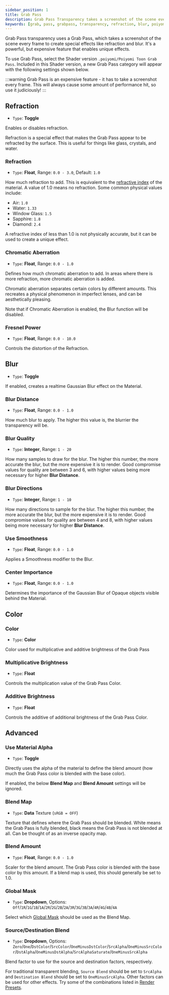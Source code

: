 ```yaml
---
sidebar_position: 1
title: Grab Pass
description: Grab Pass Transparency takes a screenshot of the scene every frame to create special effects, such as refraction and blur.
keywords: [grab, pass, grabpass, transparency, refraction, blur, poiyomi, shader]
---
```


Grab Pass transparency uses a Grab Pass, which takes a screenshot of the scene every frame to create special effects like refraction and blur. It's a powerful, but expensive feature that enables unique effects.

To use Grab Pass, select the Shader version `.poiyomi/Poiyomi Toon Grab Pass`. Included in this Shader version, a new Grab Pass category will appear with the following settings shown below.

:::warning
Grab Pass is an expensive feature - it has to take a screenshot every frame. This will always cause some amount of performance hit, so use it judiciously!
:::

## Refraction

- `Type`: **Toggle**

Enables or disables refraction.

Refraction is a special effect that makes the Grab Pass appear to be refracted by the surface. This is useful for things like glass, crystals, and water. 

### Refraction

- `Type`: **Float**, Range: `0.0 - 3.0`, Default: `1.0`

How much refraction to add. This is equivalent to the [refractive index](https://en.wikipedia.org/wiki/Refractive_index) of the material. A value of 1.0 means no refraction. Some common physical values include:

- Air: `1.0`
- Water: `1.33`
- Window Glass: `1.5`
- Sapphire: `1.8`
- Diamond: `2.4`

A refractive index of less than 1.0 is not physically accurate, but it can be used to create a unique effect.

### Chromatic Aberration

- `Type`: **Float**, Range: `0.0 - 1.0`

Defines how much chromatic aberration to add. In areas where there is more refraction, more chromatic aberration is added.

Chromatic aberration separates certain colors by different amounts. This recreates a physical phenomenon in imperfect lenses, and can be aesthetically pleasing.

Note that if Chromatic Aberration is enabled, the Blur function will be disabled.

### Fresnel Power

- `Type`: **Float**, Range: `0.0 - 10.0`

Controls the distortion of the Refraction.

## Blur

- `Type`: **Toggle**

If enabled, creates a realtime Gaussian Blur effect on the Material.

### Blur Distance

- `Type`: **Float**, Range: `0.0 - 1.0`

How much blur to apply. The higher this value is, the blurrier the transparency will be.

### Blur Quality

- `Type`: **Integer**, Range: `1 - 20`

How many samples to draw for the blur. The higher this number, the more accurate the blur, but the more expensive it is to render. Good compromise values for quality are between 3 and 6, with higher values being more necessary for higher **Blur Distance**.

### Blur Directions

- `Type`: **Integer**, Range: `1 - 10`

How many directions to sample for the blur. The higher this number, the more accurate the blur, but the more expensive it is to render. Good compromise values for quality are between 4 and 8, with higher values being more necessary for higher **Blur Distance**.

### Use Smoothness

- `Type`: **Float**, Range: `0.0 - 1.0`

Applies a Smoothness modifier to the Blur.

### Center Importance

- `Type`: **Float**, Range: `0.0 - 1.0`

Determines the importance of the Gaussian Blur of Opaque objects visible behind the Material.

## Color

### Color

- `Type`: **Color**

Color used for multiplicative and additive brightness of the Grab Pass

### Multiplicative Brightness

- `Type`: **Float**

Controls the multiplication value of the Grab Pass Color.

### Additive Brightness

- `Type`: **Float**

Controls the additive of additional brightness of the Grab Pass Color.

## Advanced

### Use Material Alpha

- `Type`: **Toggle**

Directly uses the alpha of the material to define the blend amount (how much the Grab Pass color is blended with the base color).

If enabled, the below **Blend Map** and **Blend Amount** settings will be ignored.

### Blend Map

- `Type`: **Data** Texture (`sRGB = OFF`)

Texture that defines where the Grab Pass should be blended. White means the Grab Pass is fully blended, black means the Grab Pass is not blended at all. Can be thought of as an inverse opacity map.

### Blend Amount

- `Type`: **Float**, Range: `0.0 - 1.0`

Scaler for the blend amount. The Grab Pass color is blended with the base color by this amount. If a blend map is used, this should generally be set to 1.0.

### Global Mask

- `Type`: **Dropdown**, Options: `Off`/`1R`/`1G`/`1B`/`1A`/`2R`/`2G`/`2B`/`2A`/`3R`/`3G`/`3B`/`3A`/`4R`/`4G`/`4B`/`4A`

Select which [Global Mask](/docs/modifiers/global-masks.md) should be used as the Blend Map.

### Source/Destination Blend

- `Type`: **Dropdown**, Options: `Zero`/`One`/`DstColor`/`SrcColor`/`OneMinusDstColor`/`SrcAlpha`/`OneMinusSrcColor`/`DstAlpha`/`OneMinusDstAlpha`/`SrcAlphaSaturate`/`OneMinusSrcAlpha`

Blend factor to use for the source and destination factors, respectively.

For traditional transparent blending, `Source Blend` should be set to `SrcAlpha` and `Destination Blend` should be set to `OneMinusSrcAlpha`. Other factors can be used for other effects. Try some of the combinations listed in [Render Presets](/docs/general/render-preset.md#blending).
